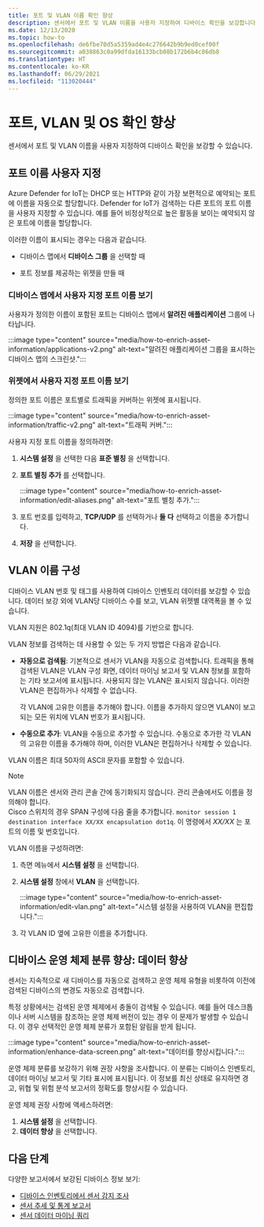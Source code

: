 ```yaml
---
title: 포트 및 VLAN 이름 확인 향상
description: 센서에서 포트 및 VLAN 이름을 사용자 지정하여 디바이스 확인을 보강합니다.
ms.date: 12/13/2020
ms.topic: how-to
ms.openlocfilehash: de6fbe70d5a5359ad4e4c276642b9b9ed0cef00f
ms.sourcegitcommit: a038863c0a99dfda16133bcb08b172b6b4c86db8
ms.translationtype: HT
ms.contentlocale: ko-KR
ms.lasthandoff: 06/29/2021
ms.locfileid: "113020444"
---
```

# <a name="enhance-port-vlan-and-os-resolution"></a>포트, VLAN 및 OS 확인 향상

센서에서 포트 및 VLAN 이름을 사용자 지정하여 디바이스 확인을 보강할 수 있습니다.

## <a name="customize-port-names"></a>포트 이름 사용자 지정

Azure Defender for IoT는 DHCP 또는 HTTP와 같이 가장 보편적으로 예약되는 포트에 이름을 자동으로 할당합니다. Defender for IoT가 검색하는 다른 포트의 포트 이름을 사용자 지정할 수 있습니다. 예를 들어 비정상적으로 높은 활동을 보이는 예약되지 않은 포트에 이름을 할당합니다.

이러한 이름이 표시되는 경우는 다음과 같습니다.

  - 디바이스 맵에서 **디바이스 그룹** 을 선택할 때

  - 포트 정보를 제공하는 위젯을 만들 때

### <a name="view-custom-port-names-in-the-device-map"></a>디바이스 맵에서 사용자 지정 포트 이름 보기

사용자가 정의한 이름이 포함된 포트는 디바이스 맵에서 **알려진 애플리케이션** 그룹에 나타납니다.

:::image type="content" source="media/how-to-enrich-asset-information/applications-v2.png" alt-text="알려진 애플리케이션 그룹을 표시하는 디바이스 맵의 스크린샷.":::

### <a name="view-custom-port-names-in-widgets"></a>위젯에서 사용자 지정 포트 이름 보기

정의한 포트 이름은 포트별로 트래픽을 커버하는 위젯에 표시됩니다.

:::image type="content" source="media/how-to-enrich-asset-information/traffic-v2.png" alt-text="트래픽 커버.":::

사용자 지정 포트 이름을 정의하려면:

1. **시스템 설정** 을 선택한 다음 **표준 별칭** 을 선택합니다.

2. **포트 별칭 추가** 를 선택합니다.

    :::image type="content" source="media/how-to-enrich-asset-information/edit-aliases.png" alt-text="포트 별칭 추가.":::

3. 포트 번호를 입력하고, **TCP/UDP** 를 선택하거나 **둘 다** 선택하고 이름을 추가합니다.

4. **저장** 을 선택합니다.

## <a name="configure-vlan-names"></a>VLAN 이름 구성

디바이스 VLAN 번호 및 태그를 사용하여 디바이스 인벤토리 데이터를 보강할 수 있습니다. 데이터 보강 외에 VLAN당 디바이스 수를 보고, VLAN 위젯별 대역폭을 볼 수 있습니다.

VLAN 지원은 802.1q(최대 VLAN ID 4094)를 기반으로 합니다.

VLAN 정보를 검색하는 데 사용할 수 있는 두 가지 방법은 다음과 같습니다.

- **자동으로 검색됨**: 기본적으로 센서가 VLAN을 자동으로 검색합니다. 트래픽을 통해 검색된 VLAN은 VLAN 구성 화면, 데이터 마이닝 보고서 및 VLAN 정보를 포함하는 기타 보고서에 표시됩니다. 사용되지 않는 VLAN은 표시되지 않습니다. 이러한 VLAN은 편집하거나 삭제할 수 없습니다. 

  각 VLAN에 고유한 이름을 추가해야 합니다. 이름을 추가하지 않으면 VLAN이 보고되는 모든 위치에 VLAN 번호가 표시됩니다.

- **수동으로 추가**: VLAN을 수동으로 추가할 수 있습니다. 수동으로 추가한 각 VLAN의 고유한 이름을 추가해야 하며, 이러한 VLAN은 편집하거나 삭제할 수 있습니다.

VLAN 이름은 최대 50자의 ASCII 문자를 포함할 수 있습니다.

> [!NOTE]
> VLAN 이름은 센서와 관리 콘솔 간에 동기화되지 않습니다. 관리 콘솔에서도 이름을 정의해야 합니다.  
Cisco 스위치의 경우 SPAN 구성에 다음 줄을 추가합니다. `monitor session 1 destination interface XX/XX encapsulation dot1q`. 이 명령에서 *XX/XX* 는 포트의 이름 및 번호입니다.

VLAN 이름을 구성하려면:

1. 측면 메뉴에서 **시스템 설정** 을 선택합니다.

2. **시스템 설정** 창에서 **VLAN** 을 선택합니다.

    :::image type="content" source="media/how-to-enrich-asset-information/edit-vlan.png" alt-text="시스템 설정을 사용하여 VLAN을 편집합니다.":::

3. 각 VLAN ID 옆에 고유한 이름을 추가합니다.

## <a name="improve-device-operating-system-classification-data-enhancement"></a>디바이스 운영 체제 분류 향상: 데이터 향상

센서는 지속적으로 새 디바이스를 자동으로 검색하고 운영 체제 유형을 비롯하여 이전에 검색된 디바이스의 변경도 자동으로 검색합니다.

특정 상황에서는 검색된 운영 체제에서 충돌이 검색될 수 있습니다. 예를 들어 데스크톱이나 서버 시스템을 참조하는 운영 체제 버전이 있는 경우 이 문제가 발생할 수 있습니다. 이 경우 선택적인 운영 체제 분류가 포함된 알림을 받게 됩니다.

:::image type="content" source="media/how-to-enrich-asset-information/enhance-data-screen.png" alt-text="데이터를 향상시킵니다.":::

운영 체제 분류를 보강하기 위해 권장 사항을 조사합니다. 이 분류는 디바이스 인벤토리, 데이터 마이닝 보고서 및 기타 표시에 표시됩니다. 이 정보를 최신 상태로 유지하면 경고, 위협 및 위험 분석 보고서의 정확도를 향상시킬 수 있습니다.

운영 체제 권장 사항에 액세스하려면:

1. **시스템 설정** 을 선택합니다.
1. **데이터 향상** 을 선택합니다.

## <a name="next-steps"></a>다음 단계

다양한 보고서에서 보강된 디바이스 정보 보기:

- [디바이스 인벤토리에서 센서 감지 조사](how-to-investigate-sensor-detections-in-a-device-inventory.md)
- [센서 추세 및 통계 보고서](how-to-create-trends-and-statistics-reports.md)
- [센서 데이터 마이닝 쿼리](how-to-create-data-mining-queries.md)
